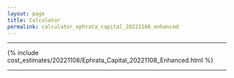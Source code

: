 ```yaml
---
layout: page
title: Calculator
permalink: calculator_ephrata_capital_20221108_enhanced
---
```


___

{% include cost_estimates/20221108/Ephrata_Capital_20221108_Enhanced.html %}

___


